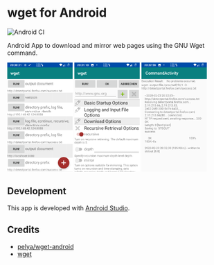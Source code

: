 # wget for Android

![Android CI](https://github.com/niccokunzmann/wget-app/workflows/Android%20CI/badge.svg?branch=master)

Android App to download and mirror web pages using the GNU Wget command.

<img src="metadata/en/images/phoneScreenshots/01list.png" width="30%" /> <img src="metadata/en/images/phoneScreenshots/02configure.png" width="30%" /> <img src="metadata/en/images/phoneScreenshots/03run.png" width="30%" />

## Development

This app is developed with [Android Studio](https://developer.android.com/studio/).


## Credits

- [pelya/wget-android](https://github.com/pelya/wget-android)
- [wget](http://www.gnu.org/software/wget/)

